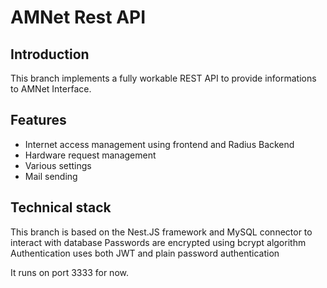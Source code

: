 # AMNet Rest API

## Introduction

This branch implements a fully workable REST API to provide informations to AMNet Interface.

## Features

- Internet access management using frontend and Radius Backend
- Hardware request management
- Various settings
- Mail sending

## Technical stack

This branch is based on the Nest.JS framework and MySQL connector to interact with database
Passwords are encrypted using bcrypt algorithm
Authentication uses both JWT and plain password authentication

It runs on port 3333 for now.
